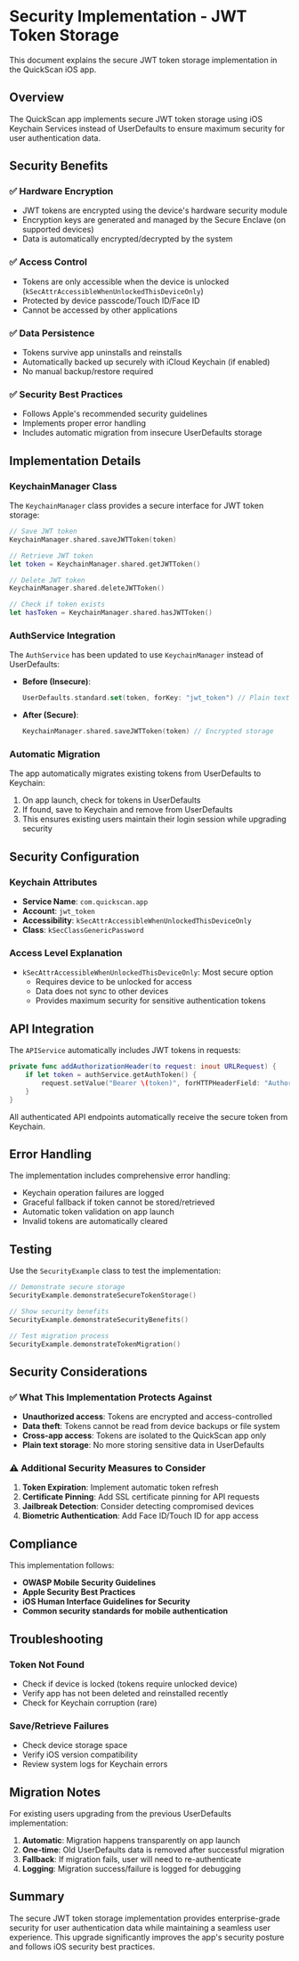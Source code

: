 # Security Implementation - JWT Token Storage

This document explains the secure JWT token storage implementation in the QuickScan iOS app.

## Overview

The QuickScan app implements secure JWT token storage using iOS Keychain Services instead of UserDefaults to ensure maximum security for user authentication data.

## Security Benefits

### ✅ Hardware Encryption
- JWT tokens are encrypted using the device's hardware security module
- Encryption keys are generated and managed by the Secure Enclave (on supported devices)
- Data is automatically encrypted/decrypted by the system

### ✅ Access Control
- Tokens are only accessible when the device is unlocked (`kSecAttrAccessibleWhenUnlockedThisDeviceOnly`)
- Protected by device passcode/Touch ID/Face ID
- Cannot be accessed by other applications

### ✅ Data Persistence
- Tokens survive app uninstalls and reinstalls
- Automatically backed up securely with iCloud Keychain (if enabled)
- No manual backup/restore required

### ✅ Security Best Practices
- Follows Apple's recommended security guidelines
- Implements proper error handling
- Includes automatic migration from insecure UserDefaults storage

## Implementation Details

### KeychainManager Class

The `KeychainManager` class provides a secure interface for JWT token storage:

```swift
// Save JWT token
KeychainManager.shared.saveJWTToken(token)

// Retrieve JWT token
let token = KeychainManager.shared.getJWTToken()

// Delete JWT token
KeychainManager.shared.deleteJWTToken()

// Check if token exists
let hasToken = KeychainManager.shared.hasJWTToken()
```

### AuthService Integration

The `AuthService` has been updated to use `KeychainManager` instead of UserDefaults:

- **Before (Insecure)**:
  ```swift
  UserDefaults.standard.set(token, forKey: "jwt_token") // Plain text storage
  ```

- **After (Secure)**:
  ```swift
  KeychainManager.shared.saveJWTToken(token) // Encrypted storage
  ```

### Automatic Migration

The app automatically migrates existing tokens from UserDefaults to Keychain:

1. On app launch, check for tokens in UserDefaults
2. If found, save to Keychain and remove from UserDefaults
3. This ensures existing users maintain their login session while upgrading security

## Security Configuration

### Keychain Attributes

- **Service Name**: `com.quickscan.app`
- **Account**: `jwt_token`
- **Accessibility**: `kSecAttrAccessibleWhenUnlockedThisDeviceOnly`
- **Class**: `kSecClassGenericPassword`

### Access Level Explanation

- `kSecAttrAccessibleWhenUnlockedThisDeviceOnly`: Most secure option
  - Requires device to be unlocked for access
  - Data does not sync to other devices
  - Provides maximum security for sensitive authentication tokens

## API Integration

The `APIService` automatically includes JWT tokens in requests:

```swift
private func addAuthorizationHeader(to request: inout URLRequest) {
    if let token = authService.getAuthToken() {
        request.setValue("Bearer \(token)", forHTTPHeaderField: "Authorization")
    }
}
```

All authenticated API endpoints automatically receive the secure token from Keychain.

## Error Handling

The implementation includes comprehensive error handling:

- Keychain operation failures are logged
- Graceful fallback if token cannot be stored/retrieved
- Automatic token validation on app launch
- Invalid tokens are automatically cleared

## Testing

Use the `SecurityExample` class to test the implementation:

```swift
// Demonstrate secure storage
SecurityExample.demonstrateSecureTokenStorage()

// Show security benefits
SecurityExample.demonstrateSecurityBenefits()

// Test migration process
SecurityExample.demonstrateTokenMigration()
```

## Security Considerations

### ✅ What This Implementation Protects Against

- **Unauthorized access**: Tokens are encrypted and access-controlled
- **Data theft**: Tokens cannot be read from device backups or file system
- **Cross-app access**: Tokens are isolated to the QuickScan app only
- **Plain text storage**: No more storing sensitive data in UserDefaults

### ⚠️ Additional Security Measures to Consider

1. **Token Expiration**: Implement automatic token refresh
2. **Certificate Pinning**: Add SSL certificate pinning for API requests
3. **Jailbreak Detection**: Consider detecting compromised devices
4. **Biometric Authentication**: Add Face ID/Touch ID for app access

## Compliance

This implementation follows:

- **OWASP Mobile Security Guidelines**
- **Apple Security Best Practices**
- **iOS Human Interface Guidelines for Security**
- **Common security standards for mobile authentication**

## Troubleshooting

### Token Not Found
- Check if device is locked (tokens require unlocked device)
- Verify app has not been deleted and reinstalled recently
- Check for Keychain corruption (rare)

### Save/Retrieve Failures
- Check device storage space
- Verify iOS version compatibility
- Review system logs for Keychain errors

## Migration Notes

For existing users upgrading from the previous UserDefaults implementation:

1. **Automatic**: Migration happens transparently on app launch
2. **One-time**: Old UserDefaults data is removed after successful migration
3. **Fallback**: If migration fails, user will need to re-authenticate
4. **Logging**: Migration success/failure is logged for debugging

## Summary

The secure JWT token storage implementation provides enterprise-grade security for user authentication data while maintaining a seamless user experience. This upgrade significantly improves the app's security posture and follows iOS security best practices. 